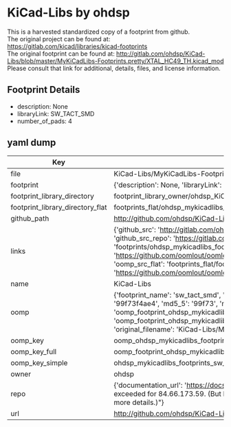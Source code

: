 # KiCad-Libs by ohdsp  
This is a harvested standardized copy of a footprint from github.  
The original project can be found at:  
https://gitlab.com/kicad/libraries/kicad-footprints  
The original footprint can be found at:
http://gitlab.com/ohdsp/KiCad-Libs/blob/master/MyKiCadLibs-Footprints.pretty/XTAL_HC49_TH.kicad_mod
Please consult that link for additional, details, files, and license information.  
## Footprint Details
* description: None  
* libraryLink: SW_TACT_SMD  
* number_of_pads: 4  
## yaml dump  
| Key | Value |  
| --- | --- |  
| file | KiCad-Libs/MyKiCadLibs-Footprints.pretty/SW_TACT_SMD.kicad_mod |  
| footprint | {'description': None, 'libraryLink': 'SW_TACT_SMD', 'number_of_pads': 4} |  
| footprint_library_directory | footprint_library_owner/ohdsp_KiCad-Libs |  
| footprint_library_directory_flat | footprints_flat/ohdsp_mykicadlibs_footprints_sw_tact_smd/working |  
| github_path | http://github.com/ohdsp/KiCad-Libs/blob/master/MyKiCadLibs-Footprints.pretty/SW_TACT_SMD.kicad_mod |  
| links | {'github_src': 'http://gitlab.com/ohdsp/KiCad-Libs/blob/master/MyKiCadLibs-Footprints.pretty/XTAL_HC49_TH.kicad_mod', 'github_src_repo': 'https://gitlab.com/kicad/libraries/kicad-footprints', 'oomp_bot': 'footprints/ohdsp_mykicadlibs_footprints_sw_tact_smd/working', 'oomp_bot_github': 'https://github.com/oomlout/oomlout_oomp_footprint_bot/tree/main/footprints/ohdsp_mykicadlibs_footprints_sw_tact_smd/working', 'oomp_src_flat': 'footprints_flat/footprints_flat/ohdsp_mykicadlibs_footprints_sw_tact_smd/working', 'oomp_src_flat_github': 'https://github.com/oomlout/oomlout_oomp_footprint_src/tree/main/footprints_flat/ohdsp_mykicadlibs_footprints_sw_tact_smd/working'} |  
| name | KiCad-Libs |  
| oomp | {'footprint_name': 'sw_tact_smd', 'library_name': 'mykicadlibs_footprints', 'md5': '99f73f4ae431567237c3c6a89a565d88', 'md5_10': '99f73f4ae4', 'md5_5': '99f73', 'md5_6': '99f73f', 'oomp_key': 'oomp_ohdsp_mykicadlibs_footprints_sw_tact_smd', 'oomp_key_extra': 'oomp_footprint_ohdsp_mykicadlibs_footprints_sw_tact_smd', 'oomp_key_full': 'oomp_footprint_ohdsp_mykicadlibs_footprints_sw_tact_smd_99f73f', 'oomp_key_simple': 'ohdsp_mykicadlibs_footprints_sw_tact_smd', 'original_filename': 'KiCad-Libs/MyKiCadLibs-Footprints.pretty/SW_TACT_SMD.kicad_mod', 'owner_name': 'ohdsp'} |  
| oomp_key | oomp_ohdsp_mykicadlibs_footprints_sw_tact_smd |  
| oomp_key_full | oomp_footprint_ohdsp_mykicadlibs_footprints_sw_tact_smd |  
| oomp_key_simple | ohdsp_mykicadlibs_footprints_sw_tact_smd |  
| owner | ohdsp |  
| repo | {'documentation_url': 'https://docs.github.com/rest/overview/resources-in-the-rest-api#rate-limiting', 'message': "API rate limit exceeded for 84.66.173.59. (But here's the good news: Authenticated requests get a higher rate limit. Check out the documentation for more details.)"} |  
| url | http://github.com/ohdsp/KiCad-Libs |  

